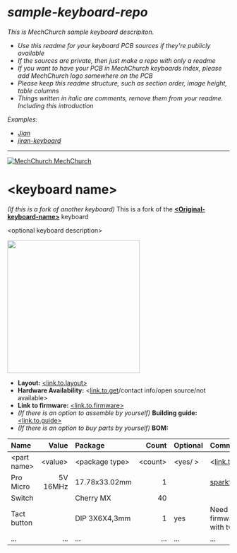 # _sample-keyboard-repo_
_This is MechChurch sample keyboard descripiton._

* _Use this readme for your keyboard PCB sources if they're publicly available_
* _If the sources are private, then just make a repo with only a readme_
* _If you want to have your PCB in MechChurch keyboards index, please add MechChurch logo somewhere on the PCB_
* _Please keep this readme structure, such as section order, image height, table columns_
* _Things written in italic are comments, remove them from your readme. Including this introduction_

_Examples:_
* _[Jian](https://github.com/KGOH/Jian-Info/blob/master/README.md)_
* _[jiran-keyboard](https://github.com/Ladniy/jiran-keyboard/blob/master/README.md)_
---

[![MechChurch](https://i.imgur.com/QHzKmkz.png) MechChurch](https://t.me/mechchurch)

# \<keyboard name> 

_(If this is a fork of another keyboard)_ This is a fork of the [__\<Original-keyboard-name>__](link.to.original.keyboard) keyboard

\<optional keyboard description>

<img src="https://i.imgur.com/wWjpgZU.png" data-canonical-src="Photo/Render/Layout" height="300"/>


* __Layout:__ [\<link.to.layout>](http://www.keyboard-layout-editor.com/#/gists/a40840a99de144a561b8c5759ac75534)
* __Hardware Availability:__ \<[link.to.get]()/contact info/open source/not available>
* __Link to firmware:__ [\<link.to.firmware>](https://github.com/qmk/qmk_firmware/tree/master/keyboards/2_milk)
* _(If there is an option to assemble by yourself)_ __Building guide:__  [\<link.to.guide>](place-guide-in-separate-file-in-the-same-repo)
* _(If there is an option to buy parts by yourself)_ __BOM:__

| Name           | Value         | Package           | Count        | Optional  | Comment                           |
| :------------- | ------------: | :---------------- | -----------: | :-------- | :-------------------------------- |
| \<part name>   | \<value>      | \<package type>   | \<count>     |  \<yes/  >| \<[link.to.source]()/function/etc>|
| Pro Micro      | 5V 16MHz      |     17.78x33.02mm | 1            |           | [sparkfun.com](https://www.sparkfun.com/products/12640) |
| Switch         |               | Cherry MX         | 40           |           |                                   |
| Tact button    |               | DIP 3X6X4,3mm     | 1            |     yes   | Need to reset pcb without firmware, you can do this with tweezers |
|            ... |           ... |               ... |         ...  |       ... |                               ... |
